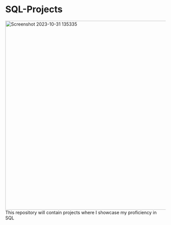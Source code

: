 # SQL-Projects
<img width="594" alt="Screenshot 2023-10-31 135335" src="https://github.com/DorothyOk/SQL-Projects/assets/146881329/ecc02d61-6901-48e2-9eb2-ecc1592fca0e">
This repository will contain projects where I showcase my proficiency in SQL

